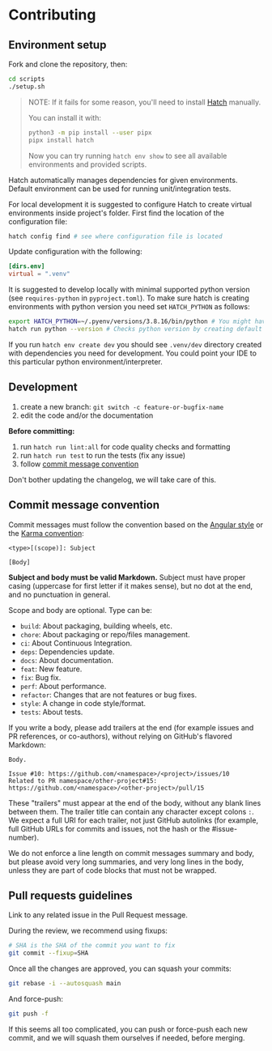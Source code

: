 # Contributing

## Environment setup

Fork and clone the repository, then:

```bash
cd scripts
./setup.sh
```

> NOTE:
> If it fails for some reason,
> you'll need to install
> [Hatch](https://hatch.pypa.io/latest/)
> manually.
>
> You can install it with:
>
> ```bash
> python3 -m pip install --user pipx
> pipx install hatch
> ```
>
> Now you can try running `hatch env show` to see
> all available environments and provided scripts.

Hatch automatically manages dependencies for given environments. Default environment can be used for running unit/integration tests.

For local development it is suggested to configure Hatch to create virtual environments inside project's folder. First find the location of the configuration file:

```bash
hatch config find # see where configuration file is located
```

Update configuration with the following:

```toml
[dirs.env]
virtual = ".venv"
```

It is suggested to develop locally with minimal supported python version (see `requires-python` in `pyproject.toml`).
To make sure hatch is creating environments with python version you need set `HATCH_PYTHON` as follows:

```bash
export HATCH_PYTHON=~/.pyenv/versions/3.8.16/bin/python # You might have a different version
hatch run python --version # Checks python version by creating default hatch environment
```

If you run `hatch env create dev` you should see `.venv/dev` directory created with dependencies you need for development.
You could point your IDE to this particular python environment/interpreter.

## Development

1. create a new branch: `git switch -c feature-or-bugfix-name`
1. edit the code and/or the documentation

**Before committing:**

1. run `hatch run lint:all` for code quality checks and formatting
2. run `hatch run test` to run the tests (fix any issue)
3. follow [commit message convention](#commit-message-convention)

Don't bother updating the changelog, we will take care of this.

## Commit message convention

Commit messages must follow the convention based on the
[Angular style](https://gist.github.com/stephenparish/9941e89d80e2bc58a153#format-of-the-commit-message)
or the [Karma convention](https://karma-runner.github.io/4.0/dev/git-commit-msg.html):

```text
<type>[(scope)]: Subject

[Body]
```

**Subject and body must be valid Markdown.**
Subject must have proper casing (uppercase for first letter
if it makes sense), but no dot at the end, and no punctuation
in general.

Scope and body are optional. Type can be:

- `build`: About packaging, building wheels, etc.
- `chore`: About packaging or repo/files management.
- `ci`: About Continuous Integration.
- `deps`: Dependencies update.
- `docs`: About documentation.
- `feat`: New feature.
- `fix`: Bug fix.
- `perf`: About performance.
- `refactor`: Changes that are not features or bug fixes.
- `style`: A change in code style/format.
- `tests`: About tests.

If you write a body, please add trailers at the end
(for example issues and PR references, or co-authors),
without relying on GitHub's flavored Markdown:

```text
Body.

Issue #10: https://github.com/<namespace>/<project>/issues/10
Related to PR namespace/other-project#15: https://github.com/<namespace>/<other-project>/pull/15
```

These "trailers" must appear at the end of the body,
without any blank lines between them. The trailer title
can contain any character except colons `:`.
We expect a full URI for each trailer, not just GitHub autolinks
(for example, full GitHub URLs for commits and issues,
not the hash or the #issue-number).

We do not enforce a line length on commit messages summary and body,
but please avoid very long summaries, and very long lines in the body,
unless they are part of code blocks that must not be wrapped.

## Pull requests guidelines

Link to any related issue in the Pull Request message.

During the review, we recommend using fixups:

```bash
# SHA is the SHA of the commit you want to fix
git commit --fixup=SHA
```

Once all the changes are approved, you can squash your commits:

```bash
git rebase -i --autosquash main
```

And force-push:

```bash
git push -f
```

If this seems all too complicated, you can push or force-push each new commit,
and we will squash them ourselves if needed, before merging.
